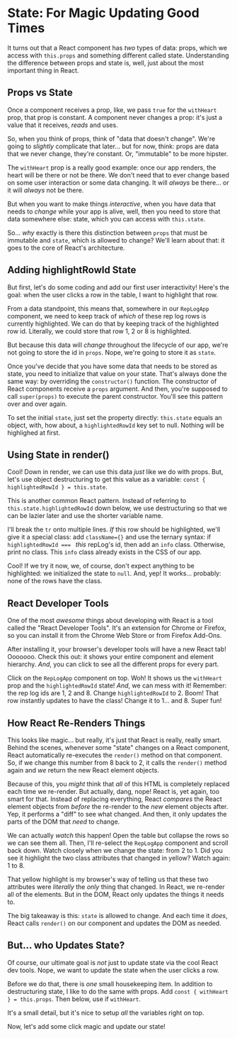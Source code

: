 # State: For Magic Updating Good Times

It turns out that a React component has *two* types of data: props, which we access
with `this.props` and something different called state. Understanding the difference
between props and state is, well, just about the most important thing in React.

## Props vs State

Once a component receives a prop, like, we pass `true` for the `withHeart` prop,
that prop is constant. A component never changes a prop: it's just a value that
it receives, *reads* and uses.

So, when you think of props, think of "data that doesn't change". We're going to
*slightly* complicate that later... but for now, think: props are data that we
never change, they're constant. Or, "immutable" to be more hipster.

The `withHeart` prop is a really good example: once our app renders, the heart will
be there or not be there. We don't need that to ever change based on some user
interaction or some data changing. It will *always* be there... or it will *always*
not be there.

But when you want to make things *interactive*, when you have data that needs to
*change* while your app is alive, well, then you need to store that data somewhere
else: state, which you can access with `this.state`.

So... *why* exactly is there this distinction between `props` that must be immutable
and `state`, which is allowed to change? We'll learn about that: it goes to the
core of React's architecture.

## Adding highlightRowId State

But first, let's do some coding and add our first user interactivity! Here's
the goal: when the user clicks a row in the table, I want to highlight that row.

From a data standpoint, this means that, somewhere in our `RepLogApp` component,
we need to keep track of *which* of these rep log rows is currently highlighted.
We can do that by keeping track of the highlighted row id. Literally, we could
store that row 1, 2 or 8 is highlighted.

But because this data will *change* throughout the lifecycle of our app, we're
not going to store the id in `props`. Nope, we're going to store it as `state`.

Once you've decide that you have some data that needs to be stored as state,
you need to initialize that value on your state. That's always done the same way:
by overriding the `constructor()` function. The constructor of React components
receive a `props` argument. And then, you're supposed to call `super(props)` to
execute the parent constructor. You'll see this pattern over and over again.

To set the initial `state`, just set the property directly: `this.state` equals
an object, with, how about, a `highlightedRowId` key set to null. Nothing will
be highlighed at first.

## Using State in render()

Cool! Down in render, we can use this data *just* like we do with props. But, let's
use object destructuring to get this value as a variable:
`const { highlightedRowId } = this.state`.

This is another common React pattern. Instead of referring to
`this.state.highlightedRowId` down below, we use destructuring so that we can
be lazier later and use the shorter variable name.

I'll break the `tr` onto multiple lines. *If* this row should be highlighted,
we'll give it a special class: add `className={}` and use the ternary syntax:
if `highlightedRowId === ` *this* repLog's id, then add an `info` class. Otherwise,
print no class. This `info` class already exists in the CSS of our app.

Cool! If we try it now, we, of course, don't expect anything to be highlighted:
we initialized the state to `null`. And, yep! It works... probably: none of the
rows have the class.

## React Developer Tools

One of the most *awesome* things about developing with React is a tool called the
"React Developer Tools". It's an extension for Chrome or Firefox, so you can install
it from the Chrome Web Store or from Firefox Add-Ons.

After installing it, your browser's developer tools will have a new React tab!
Ooooooo. Check this out: it shows your entire component and element hierarchy.
*And*, you can click to see all the different props for every part.

Click on the `RepLogApp` component on top. Woh! It shows us the `withHeart` prop
and the `highlightedRowId` state! *And*, we can mess with it! Remember: the rep
log ids are 1, 2 and 8. Change `highlightedRowId` to 2. Boom! That row instantly
updates to have the class! Change it to 1... and 8. Super fun!

## How React Re-Renders Things

This looks like magic... but really, it's just that React is really, really smart.
Behind the scenes, whenever some "state" changes on a React component, React automatically
re-executes the `render()` method on that component. So, if we change this number
from 8 back to 2, it calls the `render()` method again and *we* return the new
React element objects.

Because of this, you *might* think that *all* of this HTML is completely replaced
each time we re-render. But actually, dang, nope! React is, yet again, too smart
for that. Instead of replacing everything, React *compares* the React element objects
from *before* the re-render to the *new* element objects after. Yep, it performs
a "diff" to see what changed. And then, it only updates the parts of the DOM that
*need* to change.

We can actually *watch* this happen! Open the table but collapse the rows so we can
see them all. Then, I'll re-select the `RepLogApp` component and scroll back down.
Watch closely when we change the state: from 2 to 1. Did you see it highlight the
two class attributes that changed in yellow? Watch again: 1 to 8.

That yellow highlight is my browser's way of telling us that these two attributes
were *literally* the *only* thing that changed. In React, we re-render all of the
elements. But in the DOM, React only updates the things it needs to.

The big takeaway is this: `state` is allowed to change. And each time it *does*,
React calls `render()` on our component and updates the DOM as needed.

## But... who Updates State?

Of course, our ultimate goal is *not* just to update state via the cool React dev
tools. Nope, we want to update the state when the user clicks a row.

Before we do that, there is *one* small housekeeping item. In addition to
destructuring state, I like to do the same with props. Add
`const { withHeart } = this.props`. Then below, use if `withHeart`.

It's a small detail, but it's nice to setup *all* the variables right on top.

Now, let's add some click magic and update our state!
